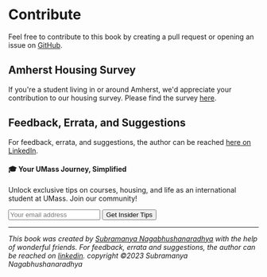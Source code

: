 # Contribute

Feel free to contribute to this book by creating a pull request or opening an issue on [GitHub](https://github.com/subramanya1997/navigating-umass-amherst-a-handbook-for-international-students). 

## Amherst Housing Survey

If you're a student living in or around Amherst, we'd appreciate your contribution to our housing survey. Please find the survey [here](https://forms.gle/oUH9WVixxHBV4wqs5).

## Feedback, Errata, and Suggestions

For feedback, errata, and suggestions, the author can be reached [here on LinkedIn](https://www.linkedin.com/in/nsubramanya).

<div class="new-newsletter">
    <h4>🎓 Your UMass Journey, Simplified</h4>
    <p>Unlock exclusive tips on courses, housing, and life as an international student at UMass. Join our community!</p>
    <form class="newsletter-form">
        <input type="email" name="email" placeholder="Your email address" required>
        <button type="submit" class="newsletter-btn">Get Insider Tips</button>
    </form>
</div>

<script src="../assets/newsletter.js" defer></script>

---
*This book was created by [Subramanya Nagabhushanaradhya](https://subramanya.ai) with the help of wonderful friends. For feedback, errata and suggestions, the author can be reached on [linkedin](https://www.linkedin.com/in/nsubramanya). copyright ©2023 Subramanya Nagabhushanaradhya*